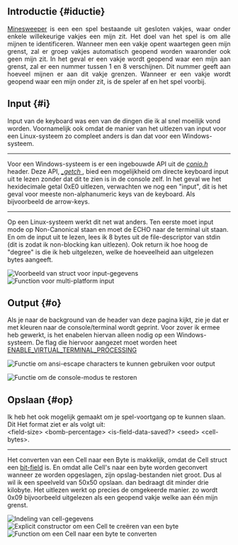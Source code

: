 ## Introductie {#iductie}
<p style="text-align: justify">
<a href="https://nl.wikipedia.org/wiki/Mijnenveger_(spel)" target="_blank">Minesweeper</a>
is een een spel bestaande uit gesloten vakjes, waar onder enkele willekeurige vakjes een mijn zit.
Het doel van het spel is om alle mijnen te identificeren. Wanneer men een vakje opent waartegen geen mijn grenst,
zal er groep vakjes automatisch geopend worden waaronder ook geen mijn zit. In het geval er een vakje wordt geopend
waar een mijn aan grenst, zal er een nummer tussen 1 en 8 verschijnen. Dit nummer geeft aan hoeveel mijnen er aan dit
vakje grenzen.
Wanneer er een vakje wordt geopend waar een mijn onder zit, is de speler af en het spel voorbij.
</p>

## Input {#i}
Input van de keyboard was een van de dingen die ik al snel moeilijk vond worden.
Voornamelijk ook omdat de manier van het uitlezen van input voor een Linux-systeem zo compleet
anders is dan dat voor een Windows-systeem.  

<hr />

Voor een Windows-systeem is er een ingebouwde API uit de
<a href="https://en.wikipedia.org/wiki/Conio.h" target="_blank">
<span style="font-style: italic">conio.h</span>
</a> header. Deze API,
<a href="https://learn.microsoft.com/en-us/cpp/c-runtime-library/reference/getch-getwch?view=msvc-170"
   target="_blank">
<span style="font-style: italic">_getch</span>
</a>, bied een mogelijkheid om directe keyboard input uit te lezen
zonder dat dit te zien is in de console zelf.
In het geval we het hexidecimale getal 0xE0 uitlezen, verwachten we nog
een "input", dit is het geval voor meeste non-alphanumeric keys van de keyboard.
Als bijvoorbeeld de arrow-keys.  

<hr />

Op een Linux-systeem werkt dit net wat anders.
Ten eerste moet input mode op Non-Canonical staan en moet de ECHO
naar de terminal uit staan. En om de input uit te lezen, lees
ik 8 bytes uit de file-descriptor van stdin (dit is zodat ik non-blocking kan uitlezen). Ook return ik hoe hoog de
"degree" is die ik heb uitgelezen, welke de hoeveelheid aan uitgelezen bytes aangeeft.  
  
![Voorbeeld van struct voor input-gegevens](./images/minesweeper/clion64_ubcBv7IdSa.png "open")
![Function voor multi-platform input](./images/minesweeper/clion64_7Q11kdq78G.png "open")

## Output {#o}
Als je naar de background van de header van deze pagina kijkt, zie je dat
er met kleuren naar de console/terminal wordt geprint. Voor zover ik ermee heb gewerkt,
is het enabelen hiervan alleen nodig op een Windows-systeem. De flag die hiervoor aangezet moet worden
heet
<a href="https://learn.microsoft.com/en-us/windows/console/setconsolemode#:~:text=any%20subsequent%20characters.-,ENABLE_VIRTUAL_TERMINAL_PROCESSING,-0x0004"
target="_blank">
ENABLE_VIRTUAL_TERMINAL_PROCESSING
</a>  
  
![Functie om ansi-escape characters te kunnen gebruiken voor output](./images/minesweeper/clion64_AldTn81zFX.png)  
  
![Functie om de console-modus te restoren](./images/minesweeper/clion64_BOeIkOFoon.png)

## Opslaan {#op}
Ik heb het ook mogelijk gemaakt om je spel-voortgang op te kunnen slaan.
Dit Het format ziet er als volgt uit: <br/>
&lt;field-size&gt; &lt;bomb-percentage&gt; &lt;is-field-data-saved?&gt; &lt;seed&gt; &lt;cell-bytes&gt;. <br/>  

<hr/>

Het converten van een Cell naar een Byte is makkelijk, omdat de Cell struct een
<a href="https://en.cppreference.com/w/cpp/language/bit_field" target="_blank">bit-field</a>
is. En omdat alle Cell's naar een byte worden geconvert wanneer ze worden opgeslagen,
zijn opslag-bestanden niet groot. Dus al wil ik een speelveld van 50x50 opslaan.
dan bedraagt dit minder drie kilobyte. Het uitlezen werkt op precies de omgekeerde manier.
zo wordt 0x09 bijvoorbeeld uitgelezen als een geopend vakje welke aan één mijn grenst.  
  
![Indeling van cell-gegevens](./images/minesweeper/clion64_v4vVOEyDjJ.png)
![Explicit constructor om een Cell te creëren van een byte](./images/minesweeper/clion64_lb813o5JLQ.png)
![Function om een Cell naar een byte te converten](./images/minesweeper/clion64_aR5W31UiOI.png)
 